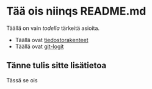 # Tää ois niinqs README.md #

Täällä on vain *todella* tärkeitä asioita.

- Täällä ovat [tiedostorakenteet](laskarit/viikko1/komentorivi.txt)
- Täällä ovat [git-logit](laskarit/viikko1/gitlog.txt)

## Tänne tulis sitte lisätietoa ##
Tässä se ois
